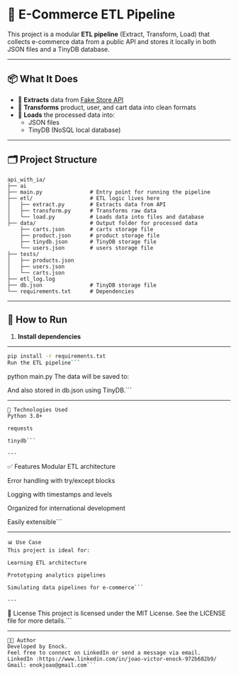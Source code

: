 # 🛒 E-Commerce ETL Pipeline

This project is a modular **ETL pipeline** (Extract, Transform, Load) that collects e-commerce data from a public API and stores it locally in both JSON files and a TinyDB database.

---

## 📦 What It Does

- 🔄 **Extracts** data from [Fake Store API](https://fakestoreapi.com/)
- 🧹 **Transforms** product, user, and cart data into clean formats
- 💾 **Loads** the processed data into:
  - JSON files
  - TinyDB (NoSQL local database)

---

## 🗂️ Project Structure

```text
api_with_ia/
├── ai
├── main.py               # Entry point for running the pipeline
├── etl/                  # ETL logic lives here
│   ├── extract.py        # Extracts data from API
│   ├── transform.py      # Transforms raw data
│   └── load.py           # Loads data into files and database
├── data/                 # Output folder for processed data
    ├── carts.json        # carts storage file
    ├── product.json      # product storage file
    ├── tinydb.json       # TinyDB storage file
    └── users.json        # users storage file
├── tests/
│   ├── products.json
│   ├── users.json
│   └── carts.json
├── etl_log.log
├── db.json               # TinyDB storage file
└── requirements.txt      # Dependencies
```
---

## 🚀 How to Run

1. **Install dependencies**

---

```bash
pip install -r requirements.txt
Run the ETL pipeline```

```
python main.py
The data will be saved to:



And also stored in db.json using TinyDB.```

---
```
🔧 Technologies Used
Python 3.8+

requests

tinydb```

---
```
✅ Features
Modular ETL architecture

Error handling with try/except blocks

Logging with timestamps and levels

Organized for international development

Easily extensible```

---
```
📊 Use Case
This project is ideal for:

Learning ETL architecture

Prototyping analytics pipelines

Simulating data pipelines for e-commerce```

---
```
📝 License
This project is licensed under the MIT License. See the LICENSE file for more details.```

---
```
👨‍💻 Author
Developed by Enock.
Feel free to connect on LinkedIn or send a message via email.
LinkedIn :https://www.linkedin.com/in/joao-victor-enock-972b682b9/
Gmail: enokjoao@gmail.com```


